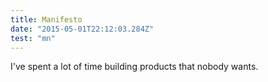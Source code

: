 ```yaml
---
title: Manifesto
date: "2015-05-01T22:12:03.284Z"
test: "mn"
---
```


I've spent a lot of time building products that nobody wants.

